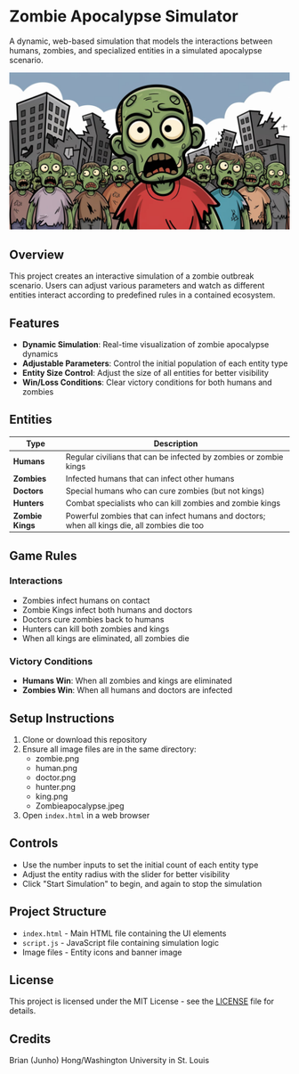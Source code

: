 # Zombie Apocalypse Simulator

A dynamic, web-based simulation that models the interactions between humans, zombies, and specialized entities in a simulated apocalypse scenario.

![Zombie Apocalypse Simulator](Zombieapocalypse.jpeg)

## Overview

This project creates an interactive simulation of a zombie outbreak scenario. Users can adjust various parameters and watch as different entities interact according to predefined rules in a contained ecosystem.

## Features

- **Dynamic Simulation**: Real-time visualization of zombie apocalypse dynamics
- **Adjustable Parameters**: Control the initial population of each entity type
- **Entity Size Control**: Adjust the size of all entities for better visibility
- **Win/Loss Conditions**: Clear victory conditions for both humans and zombies

## Entities

| Type | Description |
|------|-------------|
| **Humans** | Regular civilians that can be infected by zombies or zombie kings |
| **Zombies** | Infected humans that can infect other humans |
| **Doctors** | Special humans who can cure zombies (but not kings) |
| **Hunters** | Combat specialists who can kill zombies and zombie kings |
| **Zombie Kings** | Powerful zombies that can infect humans and doctors; when all kings die, all zombies die too |

## Game Rules

### Interactions
- Zombies infect humans on contact
- Zombie Kings infect both humans and doctors
- Doctors cure zombies back to humans
- Hunters can kill both zombies and kings
- When all kings are eliminated, all zombies die

### Victory Conditions
- **Humans Win**: When all zombies and kings are eliminated
- **Zombies Win**: When all humans and doctors are infected

## Setup Instructions

1. Clone or download this repository
2. Ensure all image files are in the same directory:
   - zombie.png
   - human.png
   - doctor.png
   - hunter.png
   - king.png
   - Zombieapocalypse.jpeg
3. Open `index.html` in a web browser

## Controls

- Use the number inputs to set the initial count of each entity type
- Adjust the entity radius with the slider for better visibility
- Click "Start Simulation" to begin, and again to stop the simulation

## Project Structure

- `index.html` - Main HTML file containing the UI elements
- `script.js` - JavaScript file containing simulation logic
- Image files - Entity icons and banner image

## License

This project is licensed under the MIT License - see the [LICENSE](LICENSE) file for details.

## Credits

Brian (Junho) Hong/Washington University in St. Louis 
